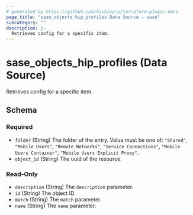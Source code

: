 ```yaml
---
# generated by https://github.com/hashicorp/terraform-plugin-docs
page_title: "sase_objects_hip_profiles Data Source - sase"
subcategory: ""
description: |-
  Retrieves config for a specific item.
---
```


# sase_objects_hip_profiles (Data Source)

Retrieves config for a specific item.



<!-- schema generated by tfplugindocs -->
## Schema

### Required

- `folder` (String) The folder of the entry. Value must be one of: `"Shared"`, `"Mobile Users"`, `"Remote Networks"`, `"Service Connections"`, `"Mobile Users Container"`, `"Mobile Users Explicit Proxy"`.
- `object_id` (String) The uuid of the resource.

### Read-Only

- `description` (String) The `description` parameter.
- `id` (String) The object ID.
- `match` (String) The `match` parameter.
- `name` (String) The `name` parameter.


